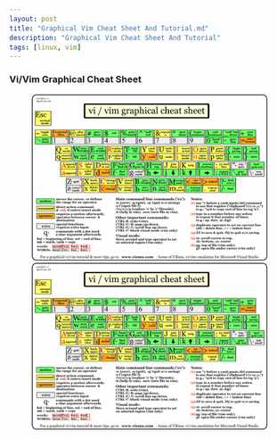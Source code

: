 ```yaml
---
layout: post
title: "Graphical Vim Cheat Sheet And Tutorial.md"
description: "Graphical Vim Cheat Sheet And Tutorial"
tags: [linux, vim]
---
```


### Vi/Vim Graphical Cheat Sheet

<figure>
	<img src="/images/vim/vi-vim-cheat-sheet.gif" alt="">
	<img src="/images/vim/vi-vim-cheat-sheet.gif" alt="">
</figure>
